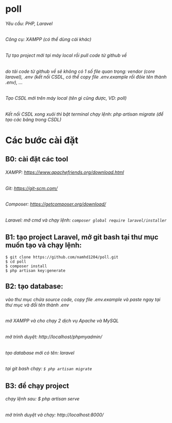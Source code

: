 # poll
###### Yêu cầu: PHP, Laravel
###### Công cụ: XAMPP (có thể dùng cái khác)
###### Tự tạo project mới tại máy local rồi pull code từ github về 
###### do tải code từ github về sẽ không có 1 số file quan trọng: vendor (core laravel), .env (kết nối CSDL, có thể copy file .env.example rồi đỏie tên thành .env), ...
###### Tạo CSDL mới trên máy local (tên gì cũng được, VD: poll)
###### Kết nối CSDL xong xuôi thì bật terminal chạy lệnh: php artisan migrate (để tạo các bảng trong CSDL)

# Các bước cài đặt
## B0: cài đặt các tool
###### XAMPP: https://www.apachefriends.org/download.html 
###### Git: https://git-scm.com/
###### Composer: https://getcomposer.org/download/ 
###### Laravel: mở cmd và chạy lệnh: ``` composer global require laravel/installer ```

## B1: tạo project Laravel, mở git bash tại thư mục muốn tạo và chạy lệnh:
```
$ git clone https://github.com/namhd1204/poll.git
$ cd poll
$ composer install
$ php artisan key:generate
```
## B2: tạo database:
###### vào thư mục chứa source code, copy file .env.example và paste ngay tại thư mục và đổi tên thành .env 
###### mở XAMPP và cho chạy 2 dịch vụ Apache và MySQL 
###### mở trình duyệt: http://localhost/phpmyadmin/ 
###### tạo database mới có tên: laravel 
###### tại git bash chạy: ``` $ php artisan migrate ``` 

## B3: để chạy project
###### chạy lệnh sau: $ php artisan serve 
###### mở trình duyệt và chạy: http://localhost:8000/ 
